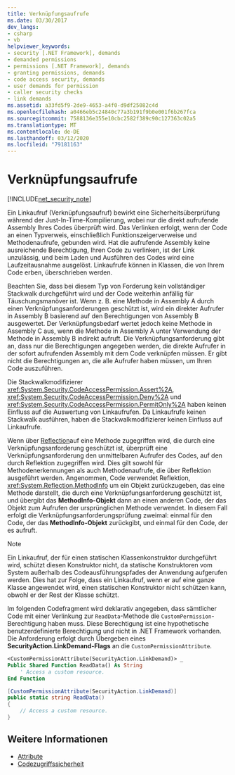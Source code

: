 ```yaml
---
title: Verknüpfungsaufrufe
ms.date: 03/30/2017
dev_langs:
- csharp
- vb
helpviewer_keywords:
- security [.NET Framework], demands
- demanded permissions
- permissions [.NET Framework], demands
- granting permissions, demands
- code access security, demands
- user demands for permission
- caller security checks
- link demands
ms.assetid: a33fd5f9-2de9-4653-a4f0-d9df25082c4d
ms.openlocfilehash: a0466eb5c24840c77a3b191f9b0e001f6b267fca
ms.sourcegitcommit: 7588136e355e10cbc2582f389c90c127363c02a5
ms.translationtype: MT
ms.contentlocale: de-DE
ms.lasthandoff: 03/12/2020
ms.locfileid: "79181163"
---
```

# <a name="link-demands"></a>Verknüpfungsaufrufe
[!INCLUDE[net_security_note](../../../includes/net-security-note-md.md)]  
  
 Ein Linkaufruf (Verknüpfungsaufruf) bewirkt eine Sicherheitsüberprüfung während der Just-In-Time-Kompilierung, wobei nur die direkt aufrufende Assembly Ihres Codes überprüft wird. Das Verlinken erfolgt, wenn der Code an einen Typverweis, einschließlich Funktionszeigerverweise und Methodenaufrufe, gebunden wird. Hat die aufrufende Assembly keine ausreichende Berechtigung, Ihren Code zu verlinken, ist der Link unzulässig, und beim Laden und Ausführen des Codes wird eine Laufzeitausnahme ausgelöst.  Linkaufrufe können in Klassen, die von Ihrem Code erben, überschrieben werden.  
  
 Beachten Sie, dass bei diesem Typ von Forderung kein vollständiger Stackwalk durchgeführt wird und der Code weiterhin anfällig für Täuschungsmanöver ist. Wenn z. B. eine Methode in Assembly A durch einen Verknüpfungsanforderungen geschützt ist, wird ein direkter Aufrufer in Assembly B basierend auf den Berechtigungen von Assembly B ausgewertet.  Der Verknüpfungsbedarf wertet jedoch keine Methode in Assembly C aus, wenn die Methode in Assembly A unter Verwendung der Methode in Assembly B indirekt aufruft. Die Verknüpfungsanforderung gibt an, dass nur die Berechtigungen angegeben werden, die direkte Aufrufer in der sofort aufrufenden Assembly mit dem Code verknüpfen müssen. Er gibt nicht die Berechtigungen an, die alle Aufrufer haben müssen, um Ihren Code auszuführen.  
  
 Die Stackwalkmodifizierer <xref:System.Security.CodeAccessPermission.Assert%2A>, <xref:System.Security.CodeAccessPermission.Deny%2A> und <xref:System.Security.CodeAccessPermission.PermitOnly%2A> haben keinen Einfluss auf die Auswertung von Linkaufrufen.  Da Linkaufrufe keinen Stackwalk ausführen, haben die Stackwalkmodifizierer keinen Einfluss auf Linkaufrufe.  
  
 Wenn über [Reflection](../reflection-and-codedom/reflection.md)auf eine Methode zugegriffen wird, die durch eine Verknüpfungsanforderung geschützt ist, überprüft eine Verknüpfungsanforderung den unmittelbaren Aufrufer des Codes, auf den durch Reflektion zugegriffen wird. Dies gilt sowohl für Methodenerkennungen als auch Methodenaufrufe, die über Reflektion ausgeführt werden. Angenommen, Code verwendet Reflektion, <xref:System.Reflection.MethodInfo> um ein Objekt zurückzugeben, das eine Methode darstellt, die durch eine Verknüpfungsanforderung geschützt ist, und übergibt das **MethodInfo-Objekt** dann an einen anderen Code, der das Objekt zum Aufrufen der ursprünglichen Methode verwendet. In diesem Fall erfolgt die Verknüpfungsanforderungsprüfung zweimal: einmal für den Code, der das **MethodInfo-Objekt** zurückgibt, und einmal für den Code, der es aufruft.  
  
> [!NOTE]
> Ein Linkaufruf, der für einen statischen Klassenkonstruktor durchgeführt wird, schützt diesen Konstruktor nicht, da statische Konstruktoren vom System außerhalb des Codeausführungspfades der Anwendung aufgerufen werden. Dies hat zur Folge, dass ein Linkaufruf, wenn er auf eine ganze Klasse angewendet wird, einen statischen Konstruktor nicht schützen kann, obwohl er der Rest der Klasse schützt.  
  
 Im folgenden Codefragment wird deklarativ angegeben, dass sämtlicher Code mit einer Verlinkung zur `ReadData`-Methode die `CustomPermission`-Berechtigung haben muss. Diese Berechtigung ist eine hypothetische benutzerdefinierte Berechtigung und nicht in .NET Framework vorhanden. Die Anforderung erfolgt durch Übergeben eines **SecurityAction.LinkDemand-Flags** an die `CustomPermissionAttribute`.  
  
```vb  
<CustomPermissionAttribute(SecurityAction.LinkDemand)> _  
Public Shared Function ReadData() As String  
    ' Access a custom resource.  
End Function
```  
  
```csharp  
[CustomPermissionAttribute(SecurityAction.LinkDemand)]  
public static string ReadData()  
{  
    // Access a custom resource.  
}  
```  
  
## <a name="see-also"></a>Weitere Informationen

- [Attribute](../../standard/attributes/index.md)
- [Codezugriffssicherheit](code-access-security.md)
